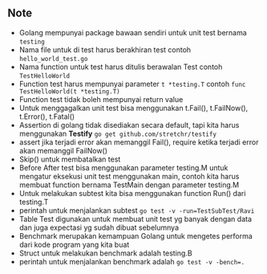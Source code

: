## Note

- Golang mempunyai package bawaan sendiri untuk unit test bernama `testing`
- Nama file untuk di test harus berakhiran test contoh `hello_world_test.go`
- Nama function untuk test harus ditulis berawalan Test contoh `TestHelloWorld`
- Function test harus mempunyai parameter `t *testing.T` contoh `func TestHelloWorld(t *testing.T)`
- Function test tidak boleh mempunyai return value
- Untuk menggagalkan unit test bisa menggunakan t.Fail(), t.FailNow(), t.Error(), t.Fatal()
- Assertion di golang tidak disediakan secara default, tapi kita harus menggunakan **Testify** `go get github.com/stretchr/testify`
- assert jika terjadi error akan memanggil Fail(), require ketika terjadi error akan memanggil FailNow()
- Skip() untuk membatalkan test
- Before After test bisa menggunakan parameter testing.M untuk mengatur eksekusi unit test menggunakan main, contoh kita harus membuat function bernama TestMain dengan parameter testing.M
- Untuk melakukan subtest kita bisa menggunakan function Run() dari testing.T
- perintah untuk menjalankan subtest `go test -v -run=TestSubTest/Ravi`
- Table Test digunakan untuk membuat unit test yg banyak dengan data dan juga expectasi yg sudah dibuat sebelumnya
- Benchmark merupakan kemampuan Golang untuk mengetes performa dari kode program yang kita buat
- Struct untuk melakukan benchmark adalah testing.B
- perintah untuk menjalankan benchmark adalah `go test -v -bench=.`